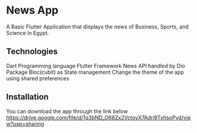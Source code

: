# News App

A Basic Flutter Application that displays the news of Business, Sports, and Science in Egypt.

## Technologies
Dart Programming language
Flutter Framework
News API handled by Dio Package 
Bloc(cubit) as State management
Change the theme of the app using shared preferences 


## Installation

You can download the app through the link below
https://drive.google.com/file/d/1q3bND_O68Zx2VctoyX7Adri9TxhsoPyd/view?usp=sharing
